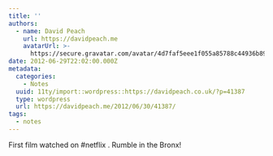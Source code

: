 ```yaml
---
title: ''
authors:
  - name: David Peach
    url: https://davidpeach.me
    avatarUrl: >-
      https://secure.gravatar.com/avatar/4d7faf5eee1f055a85788c44936b8995eaab6dfb004e7854ec747ccb272e91ee?s=96&d=mm&r=g
date: 2012-06-29T22:02:00.000Z
metadata:
  categories:
    - Notes
  uuid: 11ty/import::wordpress::https://davidpeach.co.uk/?p=41387
  type: wordpress
  url: https://davidpeach.me/2012/06/30/41387/
tags:
  - notes
---
```

First film watched on #netflix . Rumble in the Bronx!